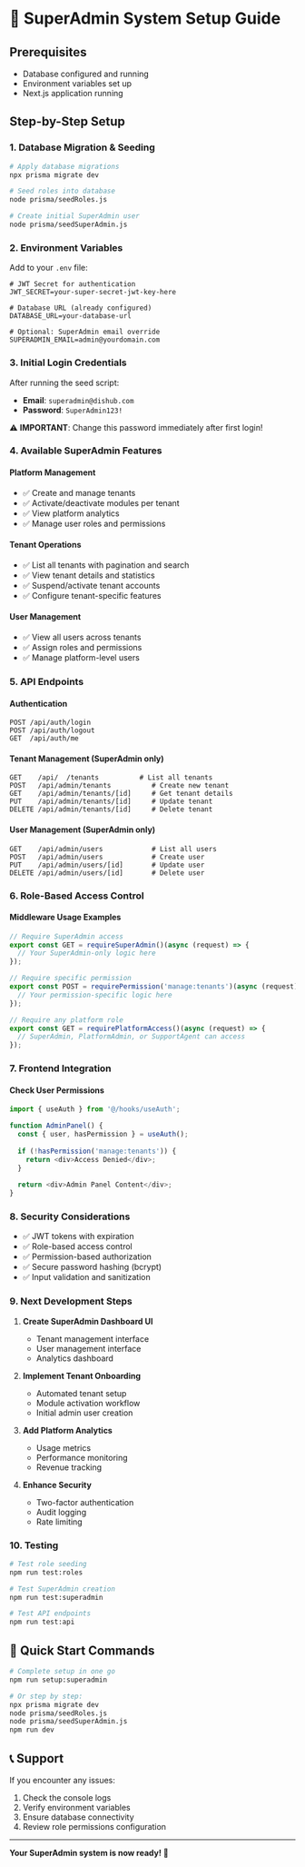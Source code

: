 # 🚀 SuperAdmin System Setup Guide

## Prerequisites
- Database configured and running
- Environment variables set up
- Next.js application running

## Step-by-Step Setup

### 1. **Database Migration & Seeding**

```bash
# Apply database migrations
npx prisma migrate dev

# Seed roles into database
node prisma/seedRoles.js

# Create initial SuperAdmin user
node prisma/seedSuperAdmin.js
```

### 2. **Environment Variables**

Add to your `.env` file:

```env
# JWT Secret for authentication
JWT_SECRET=your-super-secret-jwt-key-here

# Database URL (already configured)
DATABASE_URL=your-database-url

# Optional: SuperAdmin email override
SUPERADMIN_EMAIL=admin@yourdomain.com
```

### 3. **Initial Login Credentials**

After running the seed script:
- **Email**: `superadmin@dishub.com`
- **Password**: `SuperAdmin123!`

⚠️ **IMPORTANT**: Change this password immediately after first login!

### 4. **Available SuperAdmin Features**

#### **Platform Management**
- ✅ Create and manage tenants
- ✅ Activate/deactivate modules per tenant
- ✅ View platform analytics
- ✅ Manage user roles and permissions

#### **Tenant Operations**
- ✅ List all tenants with pagination and search
- ✅ View tenant details and statistics
- ✅ Suspend/activate tenant accounts
- ✅ Configure tenant-specific features

#### **User Management**
- ✅ View all users across tenants
- ✅ Assign roles and permissions
- ✅ Manage platform-level users

### 5. **API Endpoints**

#### **Authentication**
```
POST /api/auth/login
POST /api/auth/logout
GET  /api/auth/me
```

#### **Tenant Management** (SuperAdmin only)
```
GET    /api/  /tenants          # List all tenants
POST   /api/admin/tenants          # Create new tenant
GET    /api/admin/tenants/[id]     # Get tenant details
PUT    /api/admin/tenants/[id]     # Update tenant
DELETE /api/admin/tenants/[id]     # Delete tenant
```

#### **User Management** (SuperAdmin only)
```
GET    /api/admin/users            # List all users
POST   /api/admin/users            # Create user
PUT    /api/admin/users/[id]       # Update user
DELETE /api/admin/users/[id]       # Delete user
```

### 6. **Role-Based Access Control**

#### **Middleware Usage Examples**

```typescript
// Require SuperAdmin access
export const GET = requireSuperAdmin()(async (request) => {
  // Your SuperAdmin-only logic here
});

// Require specific permission
export const POST = requirePermission('manage:tenants')(async (request) => {
  // Your permission-specific logic here
});

// Require any platform role
export const GET = requirePlatformAccess()(async (request) => {
  // SuperAdmin, PlatformAdmin, or SupportAgent can access
});
```

### 7. **Frontend Integration**

#### **Check User Permissions**
```typescript
import { useAuth } from '@/hooks/useAuth';

function AdminPanel() {
  const { user, hasPermission } = useAuth();
  
  if (!hasPermission('manage:tenants')) {
    return <div>Access Denied</div>;
  }
  
  return <div>Admin Panel Content</div>;
}
```

### 8. **Security Considerations**

- ✅ JWT tokens with expiration
- ✅ Role-based access control
- ✅ Permission-based authorization
- ✅ Secure password hashing (bcrypt)
- ✅ Input validation and sanitization

### 9. **Next Development Steps**

1. **Create SuperAdmin Dashboard UI**
   - Tenant management interface
   - User management interface
   - Analytics dashboard

2. **Implement Tenant Onboarding**
   - Automated tenant setup
   - Module activation workflow
   - Initial admin user creation

3. **Add Platform Analytics**
   - Usage metrics
   - Performance monitoring
   - Revenue tracking

4. **Enhance Security**
   - Two-factor authentication
   - Audit logging
   - Rate limiting

### 10. **Testing**

```bash
# Test role seeding
npm run test:roles

# Test SuperAdmin creation
npm run test:superadmin

# Test API endpoints
npm run test:api
```

## 🎯 **Quick Start Commands**

```bash
# Complete setup in one go
npm run setup:superadmin

# Or step by step:
npx prisma migrate dev
node prisma/seedRoles.js
node prisma/seedSuperAdmin.js
npm run dev
```

## 📞 **Support**

If you encounter any issues:
1. Check the console logs
2. Verify environment variables
3. Ensure database connectivity
4. Review role permissions configuration

---

**Your SuperAdmin system is now ready! 🎉** 